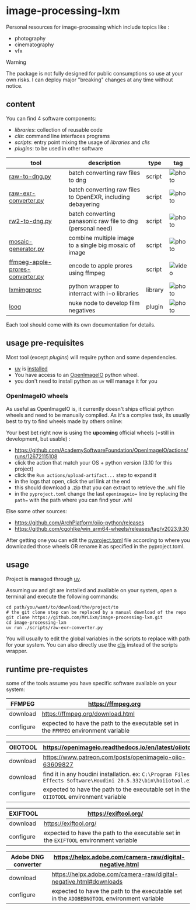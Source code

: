 # image-processing-lxm

Personal resources for image-processing which include topics like :

* photography
* cinematography
* vfx

> [!WARNING]
> The package is not fully designed for public consumptions so use at your own
> risks. I can deploy major "breaking" changes at any time without notice.

## content

You can find 4 software components:

- _libraries_: collection of reusable code
- _clis_: command line interfaces programs
- _scripts_: entry point mixing the usage of _libraries_ and _clis_
- _plugins_: to be used in other software

| tool                                                                         | description                                                 | type    | tag                                                 |
|------------------------------------------------------------------------------|-------------------------------------------------------------|---------|-----------------------------------------------------|
| [raw-to-dng.py](scripts/raw-to-dng.py)                                       | batch converting raw files to dng                           | script  | ![photo](https://img.shields.io/badge/photo-43896b) |
| [raw-exr-converter.py](scripts/raw-exr-converter.py)                         | batch converting raw files to OpenEXR, including debayering | script  | ![photo](https://img.shields.io/badge/photo-43896b) |
| [rw2-to-dng.py](scripts/rw2-to-dng.py)                                       | batch converting panasonic raw file to dng (personal need)  | script  | ![photo](https://img.shields.io/badge/photo-43896b) |
| [mosaic-generator.py](scripts/mosaic-generator.py)                           | combine multiple image to a single big mosaic of image      | script  | ![photo](https://img.shields.io/badge/photo-43896b) |
| [ffmpeg-apple-prores-converter.py](scripts/ffmpeg-apple-prores-converter.py) | encode to apple prores using ffmpeg                         | script  | ![video](https://img.shields.io/badge/video-4c78a6) |
| [lxmimgproc](libraries/lxmimgproc)                                           | python wrapper to interract with i-o libraries              | library | ![photo](https://img.shields.io/badge/photo-43896b) |
| [loog](plugins/loog)                                                         | nuke node to develop film negatives                         | plugin  | ![photo](https://img.shields.io/badge/photo-43896b) |

Each tool should come with its own documentation for details.

## usage pre-requisites

Most tool (except _plugins_) will require python and some dependencies.

- [uv](https://docs.astral.sh/uv/) is [installed](https://docs.astral.sh/uv/getting-started/installation/)
- You have access to an [OpenImageIO](https://openimageio.readthedocs.io) python wheel.
- you don't need to install python as `uv` will manage it for you

### OpenImageIO wheels

As useful as OpenImageIO is, it currently doesn't ships official python wheels
and need to be manually compiled. As it's a complex task, its usually best
to try to find wheels made by others online:

Your best bet right now is using the **upcoming** official wheels (=still in 
development, but usable) : 
- https://github.com/AcademySoftwareFoundation/OpenImageIO/actions/runs/12672115108
- click the action that match your OS + python version (3.10 for this project)
- click the `Run actions/upload-artifact...` step to expand it
- in the logs that open, click the url link at the end
- this should download a .zip that you can extract to retrieve the .whl file
- in the `pyproject.toml` change the last `openimageio=` line by replacing the
  `path=` with the path where you can find your .whl

Else some other sources:

* https://github.com/ArchPlatform/oiio-python/releases
* https://github.com/cgohlke/win_arm64-wheels/releases/tag/v2023.9.30

After getting one you can edit the [pyproject.toml](pyproject.toml) file according to where you
downloaded those wheels OR rename it as specified in the pyproject.toml.


## usage

Project is managed through [uv](https://docs.astral.sh/uv/).

Assuming uv and git are installed and available on your system, open a 
terminal and execute the following commands:

```shell
cd path/you/want/to/download/the/project/to
# the git clone step can be replaced by a manual download of the repo
git clone https://github.com/MrLixm/image-processing-lxm.git
cd image-processing-lxm
uv run ./scripts/raw-exr-converter.py
```

You will usually to edit the global variables in the scripts to replace
with path for your system. You can also directly use the [clis](clis) instead
of the scripts wrapper.


## runtime pre-requistes

some of the tools assume you have specific software available on your system:

| FFMPEG    | https://ffmpeg.org                                                                   |
|-----------|--------------------------------------------------------------------------------------|
| download  | https://ffmpeg.org/download.html                                                     |
| configure | expected to have the path to the executable set in the `FFMPEG` environment variable |

| OIIOTOOL  | https://openimageio.readthedocs.io/en/latest/oiiotool.html                                                           |
|-----------|----------------------------------------------------------------------------------------------------------------------|
| download  | https://www.patreon.com/posts/openimageio-oiio-63609827                                                              |
| download  | find it in any houdini installation. ex: `C:\Program Files\Side Effects Software\Houdini 20.5.332\bin\hoiiotool.exe` |
| configure | expected to have the path to the executable set in the `OIIOTOOL` environment variable                               |

| EXIFTOOL  | https://exiftool.org/                                                                  |
|-----------|----------------------------------------------------------------------------------------|
| download  | https://exiftool.org/                                                                  |
| configure | expected to have the path to the executable set in the `EXIFTOOL` environment variable |

| Adobe DNG converter | https://helpx.adobe.com/camera-raw/digital-negative.html                                   |
|---------------------|--------------------------------------------------------------------------------------------|
| download            | https://helpx.adobe.com/camera-raw/digital-negative.html#downloads                         |
| configure           | expected to have the path to the executable set in the `ADOBEDNGTOOL` environment variable |
